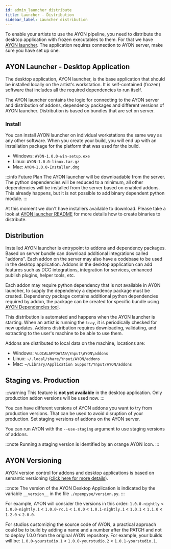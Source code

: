 ```yaml
---
id: admin_launcher_distribute
title: Launcher - Distribution
sidebar_label: Launcher distribution
---
```


To enable your artists to use the AYON pipeline, you need to distribute the desktop application with frozen executables to them. For that we have [AYON launcher](https://github.com/ynput/ayon-launcher). The application requires connection to AYON server, make sure you have set up one.

## AYON Launcher - Desktop Application

The desktop application, AYON launcher, is the base application that should be installed locally on the artist's workstation. It is self-contained (frozen) software that includes all the required dependencies to run itself.

The AYON launcher contains the logic for connecting to the AYON server and distribution of addons, dependency packages and different versions of AYON launcher. Distribution is based on bundles that are set on server.

### Install

You can install AYON launcher on individual workstations the same way as any other software. When you create your build, you will end up with an installation package for the platform that was used for the build.

- Windows: `AYON-1.0.0-win-setup.exe`
- Linux: `AYON-1.0.0-linux.tar.gz`
- Mac: `AYON-1.0.0-Installer.dmg`
 
:::info Future Plan
The AYON launcher will be downloadable from the server. The python dependencies will be reduced to a minimum, all other dependencies will be installed from the server based on enabled addons. This already happens, but it is not possible to add binary dependent python module.
:::

At this moment we don't have installers available to download. Please take a look at [AYON launcher README](https://github.com/ynput/ayon-launcher/blob/develop/README.md) for more details how to create binaries to distribute.

## Distribution

Installed AYON launcher is entrypoint to addons and dependency packages. Based on server bundle can download additional integrations called "addons". Each addon on the server may also have a codebase to be used in the desktop application. Addons in the desktop application can add features such as DCC integrations, integration for services, enhanced publish plugins, helper tools, etc.

Each addon may require python dependency that is not available in AYON launcher, to supply the dependency a dependency package must be created. Dependency package contains additional python dependencies required by addon, the package can be created for specific bundle using [AYON Dependencies tool](https://github.com/ynput/ayon-dependencies-tool).

This distribution is automated and happens when the AYON launcher is starting. When an artist is running the `tray`, it is periodically checked for new updates. Addons distribution requires downloading, validating, and extracting to the user's machine to be able to use them.

Addons are distributed to local data on the machine, locations are:
- Windows: `%LOCALAPPDATA%\Ynput\AYON\addons`
- Linux: `~/.local/share/Ynput/AYON/addons`
- Mac: `~/Library/Application Support/Ynput/AYON/addons`

## Staging vs. Production

:::warning
This feature is **not yet available** in the desktop application. Only production addon versions will be used now.
:::

You can have different versions of AYON addons you want to try from production versions. That can be used to avoid disruption of your production. Set staging versions of addons on the AYON server.

You can run AYON with the `--use-staging` argument to use staging versions of addons.

:::note
Running a staging version is identified by an orange AYON icon.
:::


## AYON Versioning

AYON version control for addons and desktop applications is based on semantic versioning ([click here for more details](https://semver.org/)).

:::note
The version of the AYON Desktop Application is indicated by the variable `__version__` in the file `./openpype/version.py`.
:::

For example, AYON will consider the versions in this order: `1.0.0-nightly` < `1.0.0-nightly.1` < `1.0.0-rc.1` < `1.0.0` < `1.0.1-nightly.1` < `1.0.1` < `1.1.0` < `1.2.0` < `2.0.0`.

For studios customizing the source code of AYON, a practical approach could be to build by adding a name and a number after the PATCH and not to deploy 1.0.0 from the original AYON repository. For example, your builds will be: `1.0.0-yourstudio.1` < `1.0.0-yourstudio.2` < `1.0.1-yourstudio.1`.
